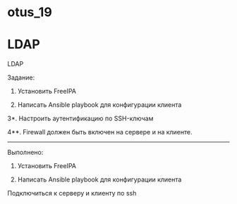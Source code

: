 # otus_19
# LDAP

LDAP

Задание:

1. Установить FreeIPA

2. Написать Ansible playbook для конфигурации клиента

3*. Настроить аутентификацию по SSH-ключам

4**. Firewall должен быть включен на сервере и на клиенте.


____________________________
Выполнено:

1. Установить FreeIPA

2. Написать Ansible playbook для конфигурации клиента

Подключиться к серверу и клиенту по ssh
